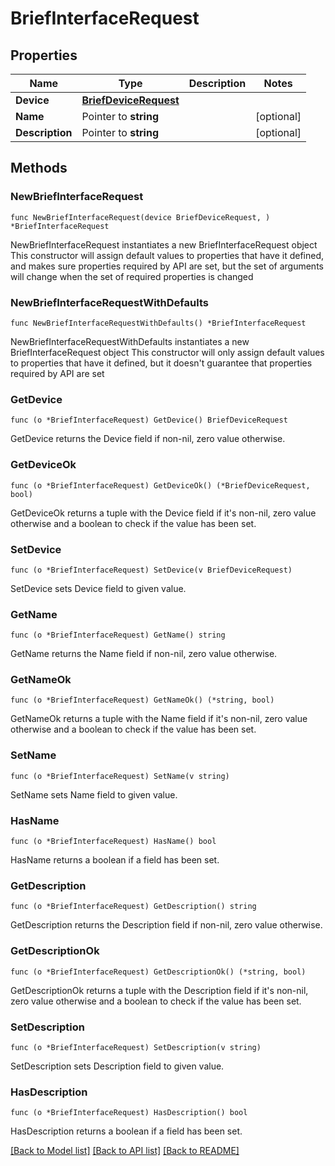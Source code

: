 # BriefInterfaceRequest

## Properties

Name | Type | Description | Notes
------------ | ------------- | ------------- | -------------
**Device** | [**BriefDeviceRequest**](BriefDeviceRequest.md) |  | 
**Name** | Pointer to **string** |  | [optional] 
**Description** | Pointer to **string** |  | [optional] 

## Methods

### NewBriefInterfaceRequest

`func NewBriefInterfaceRequest(device BriefDeviceRequest, ) *BriefInterfaceRequest`

NewBriefInterfaceRequest instantiates a new BriefInterfaceRequest object
This constructor will assign default values to properties that have it defined,
and makes sure properties required by API are set, but the set of arguments
will change when the set of required properties is changed

### NewBriefInterfaceRequestWithDefaults

`func NewBriefInterfaceRequestWithDefaults() *BriefInterfaceRequest`

NewBriefInterfaceRequestWithDefaults instantiates a new BriefInterfaceRequest object
This constructor will only assign default values to properties that have it defined,
but it doesn't guarantee that properties required by API are set

### GetDevice

`func (o *BriefInterfaceRequest) GetDevice() BriefDeviceRequest`

GetDevice returns the Device field if non-nil, zero value otherwise.

### GetDeviceOk

`func (o *BriefInterfaceRequest) GetDeviceOk() (*BriefDeviceRequest, bool)`

GetDeviceOk returns a tuple with the Device field if it's non-nil, zero value otherwise
and a boolean to check if the value has been set.

### SetDevice

`func (o *BriefInterfaceRequest) SetDevice(v BriefDeviceRequest)`

SetDevice sets Device field to given value.


### GetName

`func (o *BriefInterfaceRequest) GetName() string`

GetName returns the Name field if non-nil, zero value otherwise.

### GetNameOk

`func (o *BriefInterfaceRequest) GetNameOk() (*string, bool)`

GetNameOk returns a tuple with the Name field if it's non-nil, zero value otherwise
and a boolean to check if the value has been set.

### SetName

`func (o *BriefInterfaceRequest) SetName(v string)`

SetName sets Name field to given value.

### HasName

`func (o *BriefInterfaceRequest) HasName() bool`

HasName returns a boolean if a field has been set.

### GetDescription

`func (o *BriefInterfaceRequest) GetDescription() string`

GetDescription returns the Description field if non-nil, zero value otherwise.

### GetDescriptionOk

`func (o *BriefInterfaceRequest) GetDescriptionOk() (*string, bool)`

GetDescriptionOk returns a tuple with the Description field if it's non-nil, zero value otherwise
and a boolean to check if the value has been set.

### SetDescription

`func (o *BriefInterfaceRequest) SetDescription(v string)`

SetDescription sets Description field to given value.

### HasDescription

`func (o *BriefInterfaceRequest) HasDescription() bool`

HasDescription returns a boolean if a field has been set.


[[Back to Model list]](../README.md#documentation-for-models) [[Back to API list]](../README.md#documentation-for-api-endpoints) [[Back to README]](../README.md)


